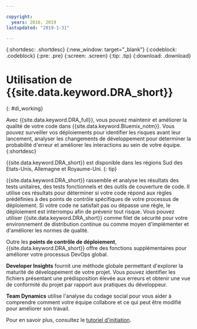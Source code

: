 ```yaml
---

copyright:
  years: 2016, 2019
lastupdated: "2019-1-31"

---
```


{:shortdesc: .shortdesc}
{:new_window: target="_blank"}
{:codeblock: .codeblock}
{:pre: .pre}
{:screen: .screen}
{:tip: .tip}
{:download: .download}

# Utilisation de {{site.data.keyword.DRA_short}}
{: #di_working}

Avec {{site.data.keyword.DRA_full}}, vous pouvez maintenir et améliorer la qualité de votre code dans {{site.data.keyword.Bluemix_notm}}. Vous pouvez surveiller vos déploiements pour identifier les risques avant leur lancement, analyser les changements de développement pour déterminer la probabilité d'erreur et améliorer les interactions au sein de votre équipe.
{:shortdesc}

{{site.data.keyword.DRA_short}} est disponible dans les régions Sud des Etats-Unis, Allemagne et Royaume-Uni.
{: tip}

{{site.data.keyword.DRA_short}} rassemble et analyse les résultats des tests unitaires, des tests fonctionnels et des outils de couverture de code. Il utilise ces résultats pour déterminer si votre code répond aux règles prédéfinies à des points de contrôle spécifiques de votre processus de déploiement. Si votre code ne satisfait pas ou dépasse une règle, le déploiement est interrompu afin de prévenir tout risque. Vous pouvez utiliser {{site.data.keyword.DRA_short}} comme filet de sécurité pour votre environnement de distribution continue ou comme moyen d'implémenter et d'améliorer les normes de qualité. 

Outre les **points de contrôle de déploiement**, {{site.data.keyword.DRA_short}} offre des fonctions supplémentaires pour améliorer votre processus DevOps global.  

**Developer Insights** fournit une méthode globale permettant d'explorer la maturité de développement de votre projet. Vous pouvez identifier les fichiers présentant une prédisposition élevée aux erreurs et obtenir une vue de conformité du projet par rapport aux pratiques du développeur.
	
**Team Dynamics** utilise l'analyse du codage social pour vous aider à comprendre comment votre équipe collabore et ce qui peut être modifié pour améliorer son travail.

Pour en savoir plus, consultez le [tutoriel d'initiation](/docs/services/DevOpsInsights?topic=DevOpsInsights-getting-started).
